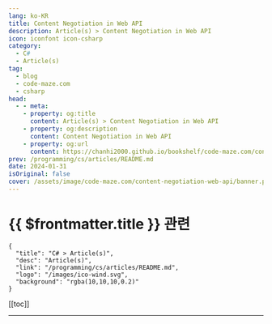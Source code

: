```yaml
---
lang: ko-KR
title: Content Negotiation in Web API
description: Article(s) > Content Negotiation in Web API
icon: iconfont icon-csharp
category: 
  - C#
  - Article(s)
tag: 
  - blog
  - code-maze.com
  - csharp
head:  
  - - meta:
    - property: og:title
      content: Article(s) > Content Negotiation in Web API
    - property: og:description
      content: Content Negotiation in Web API
    - property: og:url
      content: https://chanhi2000.github.io/bookshelf/code-maze.com/content-negotiation-web-api.html
prev: /programming/cs/articles/README.md
date: 2024-01-31
isOriginal: false
cover: /assets/image/code-maze.com/content-negotiation-web-api/banner.png
---
```


# {{ $frontmatter.title }} 관련

```component VPCard
{
  "title": "C# > Article(s)",
  "desc": "Article(s)",
  "link": "/programming/cs/articles/README.md",
  "logo": "/images/ico-wind.svg",
  "background": "rgba(10,10,10,0.2)"
}
```

[[toc]]

---

<SiteInfo
  name="Content Negotiation in Web API"
  desc="Content negotiation is the process of selecting the best resource for a response when multiple resource representations are available."
  url="https://code-maze.com/content-negotiation-web-api/"
  logo="/assets/image/code-maze.com/favicon.png"
  preview="/assets/image/code-maze.com/content-negotiation-web-api/banner.png"/>

<!-- TODO: 작성 -->
